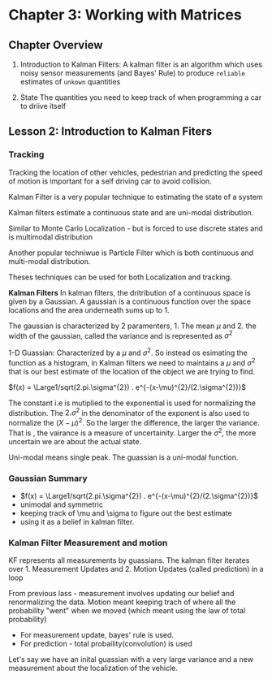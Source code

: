 # Chapter 3: Working with Matrices

## Chapter Overview

1. Introduction to Kalman Filters:
    A kalman filter is an algorithm which uses noisy sensor measurements (and Bayes' Rule) to produce `reliable` estimates of `unkown` quantities

2. State
    The quantities you need to keep track of when programming a car to driive itself

## Lesson 2: Introduction to Kalman Fiters

### Tracking

Tracking the location of other vehicles, pedestrian and predicting the speed of motion is important for a self driving car to avoid collision. 

Kalman Filter is a very popular technique to estimating the state of a system

Kalman filters estimate a continuous state and are uni-modal distribution. 

Similar to Monte Carlo Localization - but is forced to use discrete states and is multimodal distribution

Another popular techniwue is Particle Filter which is both continuous and multi-modal distribution. 

Theses techniques can be used for both Localization and tracking. 

**Kalman Filters**
In kalman filters, the dritribution of a continuous space is given by a Gaussian. A gaussian is a continuous function over the space locations and the area underneath sums up to 1. 

The gaussian is characterized by 2 paramenters, 1. The mean $\mu$ and 2. the width of the gaussian, called the variance and is represented as $\sigma^{2}$

1-D Guassian: Characterized by a $\mu$ and $\sigma^{2}$. So instead os esimating the function as a histogram, in Kalman filters we need to maintains a $\mu$ and $\sigma^{2}$ that is our best estimate of the location of the object we are trying to find. 

$f(x) = \Large1/sqrt(2.pi.\sigma^{2}) . e^{-(x-\mu)^{2}/(2.\sigma^{2})}$

The constant i.e is mutiplied to the exponential is used for normalizing the distribution. 
The $2.\sigma^{2}$ in the denominator of the exponent is also used to normalize the $(X-\mu)^2$. So the larger the difference, the larger the variance. That is , the vairance is a measure of uncertainity. Larger the  $\sigma^{2}$, the more uncertain we are about the actual state. 

Uni-modal means single peak. The guassian is a uni-modal function. 

### Gaussian Summary
- $f(x) = \Large1/sqrt(2.pi.\sigma^{2}) . e^{-(x-\mu)^{2}/(2.\sigma^{2})}$
- unimodal and symmetric
- keeping track of \mu and \sigma to figure out the best estimate 
- using it as a belief in kalman filter. 


### Kalman Filter Measurement and motion
KF represents all measurements by guassians. The kalman filter iterates over 1. Measurement Updates and 2. Motion Updates (called prediction) in a loop 

From previous lass - measurement involves updating our belief and renormalizing the data. Motion meant keeping trach of where all the probability "went" when we moved (which meant using the law of total probability)  

- For measurement update, bayes' rule is used.
- For prediction - total probaility(convolution) is used

Let's say we have an inital guassian with a very large variance and a new measurement about the localization of the vehicle. 
